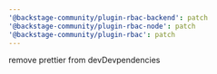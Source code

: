 ```yaml
---
'@backstage-community/plugin-rbac-backend': patch
'@backstage-community/plugin-rbac-node': patch
'@backstage-community/plugin-rbac': patch
---
```


remove prettier from devDevpendencies
